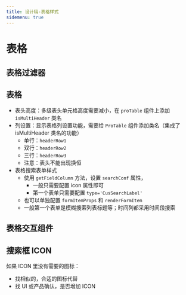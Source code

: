 ```yaml
---
title: 设计稿-表格样式
sidemenu: true
---
```


# 表格

## 表格过滤器

<code src="./components/filter.tsx"></code>

## 表格

<code src="./components/table.tsx"></code>

- 表头高度：多级表头单元格高度需要减小，在 `proTable` 组件上添加 `isMultiHeader` 类名
- 列设置：显示表格列设置功能，需要给 `ProTable` 组件添加类名（集成了 isMultiHeader 类名的功能）
  - 单行：`headerRow1`
  - 双行：`headerRow2`
  - 三行：`headerRow3`
  - 注意：表头不能出现换恒
- 表格搜索表单样式
  - 使用 `getFieldColumn` 方法，设置 `searchConf` 属性，
    - 一般只需要配置 icon 属性即可
    - 第一个表单只需要配置 `type='CusSearchLabel'`
  - 也可以单独配置 `formItemProps` 和 `renderFormItem`
  - 一般第一个表单是模糊搜索列表标题等；时间列都采用时间段搜索

## 表格交互组件

<code src="./components/interactive.tsx"></code>

## 搜索框 ICON

<code src="./components/iptIcons.tsx"></code>

如果 ICON 里没有需要的图标：

- 找相似的，合适的图标代替
- 找 UI 或产品确认，是否增加 ICON
